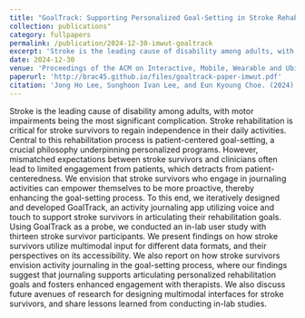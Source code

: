 ```yaml
---
title: "GoalTrack: Supporting Personalized Goal-Setting in Stroke Rehabilitation with Multimodal Activity Journaling"
collection: publications"
category: fullpapers
permalink: /publication/2024-12-30-imwut-goaltrack
excerpt: 'Stroke is the leading cause of disability among adults, with motor impairments being the most significant complication. Stroke rehabilitation is critical for stroke survivors to regain independence in their daily activities. Central to this rehabilitation process is patient-centered goal-setting, a crucial philosophy underpinning personalized programs. However, mismatched expectations between stroke survivors and clinicians often lead to limited engagement from patients, which detracts from patient-centeredness. We envision that stroke survivors who engage in journaling activities can empower themselves to be more proactive, thereby enhancing the goal-setting process. To this end, we iteratively designed and developed GoalTrack, an activity journaling app utilizing voice and touch to support stroke survivors in articulating their rehabilitation goals. Using GoalTrack as a probe, we conducted an in-lab user study with thirteen stroke survivor participants. We present findings on how stroke survivors utilize multimodal input for different data formats, and their perspectives on its accessibility. We also report on how stroke survivors envision activity journaling in the goal-setting process, where our findings suggest that journaling supports articulating personalized rehabilitation goals and fosters enhanced engagement with therapists. We also discuss future avenues of research for designing multimodal interfaces for stroke survivors, and share lessons learned from conducting in-lab studies.'
date: 2024-12-30
venue: 'Proceedings of the ACM on Interactive, Mobile, Wearable and Ubiquitous Technologies (IMWUT)'
paperurl: 'http://brac45.github.io/files/goaltrack-paper-imwut.pdf'
citation: 'Jong Ho Lee, Sunghoon Ivan Lee, and Eun Kyoung Choe. (2024). &quot;GoalTrack: Supporting Personalized Goal-Setting in Stroke Rehabilitation with Multimodal Activity Journaling.&quot; <i>Proceedings of the ACM on Interactive, Mobile, Wearable and Ubiquitous Technologies (IMWUT) Vol. 8, No. 4.</i>.'
---
```

Stroke is the leading cause of disability among adults, with motor impairments being the most significant complication. Stroke rehabilitation is critical for stroke survivors to regain independence in their daily activities. Central to this rehabilitation process is patient-centered goal-setting, a crucial philosophy underpinning personalized programs. However, mismatched expectations between stroke survivors and clinicians often lead to limited engagement from patients, which detracts from patient-centeredness. We envision that stroke survivors who engage in journaling activities can empower themselves to be more proactive, thereby enhancing the goal-setting process. To this end, we iteratively designed and developed GoalTrack, an activity journaling app utilizing voice and touch to support stroke survivors in articulating their rehabilitation goals. Using GoalTrack as a probe, we conducted an in-lab user study with thirteen stroke survivor participants. We present findings on how stroke survivors utilize multimodal input for different data formats, and their perspectives on its accessibility. We also report on how stroke survivors envision activity journaling in the goal-setting process, where our findings suggest that journaling supports articulating personalized rehabilitation goals and fosters enhanced engagement with therapists. We also discuss future avenues of research for designing multimodal interfaces for stroke survivors, and share lessons learned from conducting in-lab studies.